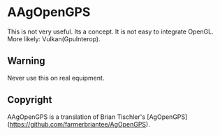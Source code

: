 # AAgOpenGPS

This is not very useful. Its a concept.
It is not easy to integrate OpenGL. 
More likely: Vulkan(GpuInterop).

<h2>Warning</h2>

Never use this on real equipment.

<h2>Copyright</h2>

AAgOpenGPS is a translation of Brian Tischler's [AgOpenGPS] (https://github.com/farmerbriantee/AgOpenGPS).

<img source="https://github.com/Henny20/AAgOpenGPS/blob/main/Images/MainWindow.png"/>
